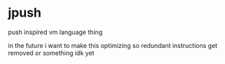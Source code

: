 # jpush
push inspired vm language thing

in the future i want to make this optimizing so redundant instructions get removed or something idk yet
